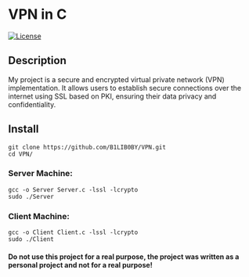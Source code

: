 # VPN in C

[![License](https://img.shields.io/badge/License-MIT-blue.svg)](LICENSE)

## Description
My project is a secure and encrypted virtual private network (VPN) implementation. It allows users to establish secure connections over the internet using SSL based on PKI, ensuring their data privacy and confidentiality.

## Install
```
git clone https://github.com/B1LIB0BY/VPN.git
cd VPN/
```
### Server Machine:
```
gcc -o Server Server.c -lssl -lcrypto
sudo ./Server
```
### Client Machine:
```
gcc -o Client Client.c -lssl -lcrypto
sudo ./Client
```

#### Do not use this project for a real purpose, the project was written as a personal project and not for a real purpose!
